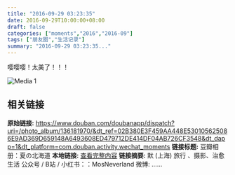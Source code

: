 ```yaml
---
title: "2016-09-29 03:23:35"
date: 2016-09-29T10:00:00+08:00
draft: false
categories: ["moments","2016","2016-09"]
tags: ["朋友圈","生活记录"]
summary: "2016-09-29 03:23:35..."
---
```


嘤嘤嘤！太美了！！！

![Media 1](/Moments/photos/2016-09-29/201609290323350.jpg)

## 相关链接

**原始链接:** https://www.douban.com/doubanapp/dispatch?uri=/photo_album/136181970/&dt_ref=02B380E3F459AA448E530105625086E9AD369D659148A6493608ED479712DE414DF04AB726CF3548&dt_dapp=1&dt_platform=com.douban.activity.wechat_moments
**链接标题:** 豆瓣相册：夏の北海道
**本地链接:** [查看完整内容](/link_content/2016/09/2016-09-29/link_content/)
**链接摘要:** 默
        (上海)
    旅行 、摄影、治愈生活 公众号 / B站 / 小红书：：MosNeverland 微博: ......


